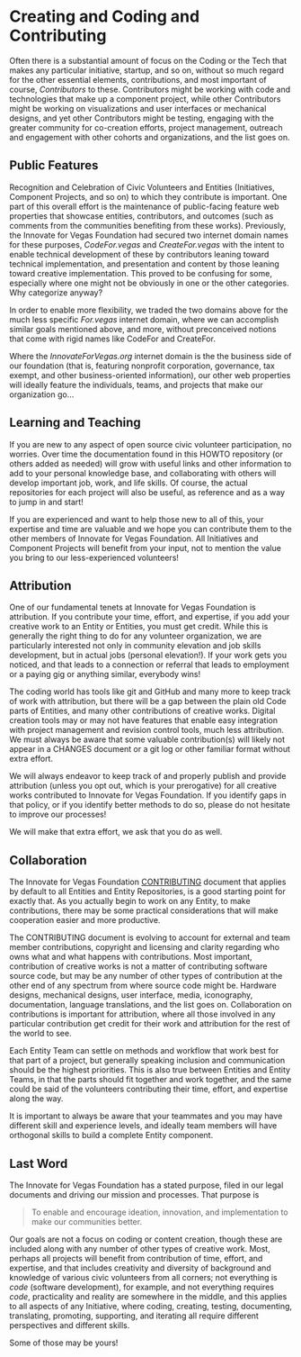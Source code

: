 <!--
 Copyright (C) 2024 Innovate for Vegas Foundation
 
 This file is part of doc-org-howtos.
 
 doc-org-howtos is free software: you can redistribute it and/or modify
 it under the terms of the GNU General Public License as published by
 the Free Software Foundation, either version 3 of the License, or
 (at your option) any later version.
 
 doc-org-howtos is distributed in the hope that it will be useful,
 but WITHOUT ANY WARRANTY; without even the implied warranty of
 MERCHANTABILITY or FITNESS FOR A PARTICULAR PURPOSE.  See the
 GNU General Public License for more details.
 
 You should have received a copy of the GNU General Public License
 along with doc-org-howtos.  If not, see <https://www.gnu.org/licenses/>.
-->

# Creating and Coding and Contributing

Often there is a substantial amount of focus on the Coding or the Tech that makes any particular initiative, startup, and so on, without so much regard for the other essential elements, contributions, and most important of course, *Contributors* to these. Contributors might be working with code and technologies that make up a component project, while other Contributors might be working on visualizations and user interfaces or mechanical designs, and yet other Contributors might be testing, engaging with the greater community for co-creation efforts, project management, outreach and engagement with other cohorts and organizations, and the list goes on.

## Public Features

Recognition and Celebration of Civic Volunteers and Entities (Initiatives, Component Projects, and so on) to which they contribute is important. One part of this overall effort is the maintenance of public-facing feature web properties that showcase entities, contributors, and outcomes (such as comments from the communities benefiting from these works). Previously, the Innovate for Vegas Foundation had secured two internet domain names for these purposes, *CodeFor.vegas* and *CreateFor.vegas* with the intent to enable technical development of these by contributors leaning toward technical implementation, and presentation and content by those leaning toward creative implementation. This proved to be confusing for some, especially where one might not be obviously in one or the other categories. Why categorize anyway?

In order to enable more flexibility, we traded the two domains above for the much less specific *For.vegas* internet domain, where we can accomplish similar goals mentioned above, and more, without preconceived notions that come with rigid names like CodeFor and CreateFor.

Where the *InnovateForVegas.org* internet domain is the the business side of our foundation (that is, featuring nonprofit corporation, governance, tax exempt, and other business-oriented information), our other web properties will ideally feature the individuals, teams, and projects that make our organization go…

## Learning and Teaching

If you are new to any aspect of open source civic volunteer participation, no worries. Over time the documentation found in this HOWTO repository (or others added as needed) will grow with useful links and other information to add to your personal knowledge base, and collaborating with others will develop important job, work, and life skills. Of course, the actual repositories for each project will also be useful, as reference and as a way to jump in and start!

If you are experienced and want to help those new to all of this, your expertise and time are valuable and we hope you can contribute them to the other members of Innovate for Vegas Foundation. All Initiatives and Component Projects will benefit from your input, not to mention the value you bring to our less-experienced volunteers!

## Attribution

One of our fundamental tenets at Innovate for Vegas Foundation is attribution. If you contribute your time, effort, and expertise, if you add your creative work to an Entity or Entities, you must get credit. While this is generally the right thing to do for any volunteer organization, we are particularly interested not only in community elevation and job skills development, but in actual jobs (personal elevation!). If your work gets you noticed, and that leads to a connection or referral that leads to employment or a paying gig or anything similar, everybody wins!

The coding world has tools like git and GitHub and many more to keep track of work with attribution, but there will be a gap between the plain old Code parts of Entities, and many other contributions of creative works. Digital creation tools may or may not have features that enable easy integration with project management and revision control tools, much less attribution. We must always be aware that some valuable contribution(s) will likely not appear in a CHANGES document or a git log or other familiar format without extra effort.

We will always endeavor to keep track of and properly publish and provide attribution (unless you opt out, which is your prerogative) for all creative works contributed to Innovate for Vegas Foundation. If you identify gaps in that policy, or if you identify better methods to do so, please do not hesitate to improve our processes!

We will make that extra effort, we ask that you do as well.

## Collaboration

The Innovate for Vegas Foundation [CONTRIBUTING](https://github.com/InnovateForVegas/.github/blob/main/CONTRIBUTING.md) document that applies by default to all Entities and Entity Repositories, is a good starting point for exactly that. As you actually begin to work on any Entity, to make contributions, there may be some practical considerations that will make cooperation easier and more productive.

The CONTRIBUTING document is evolving to account for external and team member contributions, copyright and licensing and clarity regarding who owns what and what happens with contributions. Most important, contribution of creative works is not a matter of contributing software source code, but may be any number of other types of contribution at the other end of any spectrum from where source code might be. Hardware designs, mechanical designs, user interface, media, iconography, documentation, language translations, and the list goes on. Collaboration on contributions is important for attribution, where all those involved in any particular contribution get credit for their work and attribution for the rest of the world to see.

Each Entity Team can settle on methods and workflow that work best for that part of a project, but generally speaking inclusion and communication should be the highest priorities. This is also true between Entities and Entity Teams, in that the parts should fit together and work together, and the same could be said of the volunteers contributing their time, effort, and expertise along the way.

It is important to always be aware that your teammates and you may have different skill and experience levels, and ideally team members will have orthogonal skills to build a complete Entity component.

## Last Word

The Innovate for Vegas Foundation has a stated purpose, filed in our legal documents and driving our mission and processes. That purpose is

> To enable and encourage ideation, innovation, and implementation to make our communities better.

Our goals are not a focus on coding or content creation, though these are included along with any number of other types of creative work. Most, perhaps all projects will benefit from contribution of time, effort, and expertise, and that includes creativity and diversity of background and knowledge of various civic volunteers from all corners; not everything is *code* (software development), for example, and not everything requires *code*, practicality and reality are somewhere in the middle, and this applies to all aspects of any Initiative, where coding, creating, testing, documenting, translating, promoting, supporting, and iterating all require different perspectives and different skills.

Some of those may be yours!
